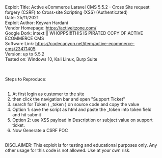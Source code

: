Exploit Title: Active eCommerce Laravel CMS 5.5.2 - Cross Site request forgery (CSRF) to Cross-site Scripting (XSS) (Authenticated)</br>
Date: 25/11/2021</br>
Exploit Author: Keyvan Hardani</br>
Vendor Homepage: https://activeitzone.com/</br>
Google Dork: intext:|| WHOPPS!!!THIS IS PIRATED COPY OF ACTIVE ECOMMERCE CMS</br>
Software Link: https://codecanyon.net/item/active-ecommerce-cms/23471405</br>
Version: up to 5.5.2</br>
Tested on: Windows 10, Kali Linux, Burp Suite</br></br></br>

Steps to Reproduce:</br></br>

1. At first login as customer to the site</br>
2. then click the navigation bar and open "Support Ticket"</br>
3. search for Token ( _token ) on source code and copy the value</br>
4. Option 1: save the script as html and paste the _token into token field and hit submit</br>
5. Option 2: use XSS payload </textarea><script>alert(document.domain)</script> in Description or subject value on support ticket.</br>
5. Now Generate a CSRF POC</br></br>


DISCLAIMER: This exploit is for testing and educational purposes only. Any other usage for this code is not allowed. Use at your own risk.
